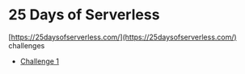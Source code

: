 # 25 Days of Serverless

[https://25daysofserverless.com/](https://25daysofserverless.com/) challenges

* [Challenge 1](./challenge-1)
